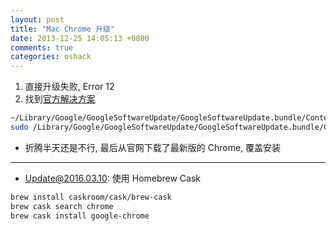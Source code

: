 ```yaml
---
layout: post
title: "Mac Chrome 升级"
date: 2013-12-25 14:05:13 +0800
comments: true
categories: oshack
---
```

1. 直接升级失败, Error 12
1. 找到[官方解决方案][google]
```sh
~/Library/Google/GoogleSoftwareUpdate/GoogleSoftwareUpdate.bundle/Contents/Resources/GoogleSoftwareUpdateAgent.app/Contents/Resources/install.py --uninstall # Mac 10.9 上无此文件
sudo /Library/Google/GoogleSoftwareUpdate/GoogleSoftwareUpdate.bundle/Contents/Resources/GoogleSoftwareUpdateAgent.app/Contents/Resources/install.py --uninstall
```
* 折腾半天还是不行, 最后从官网下载了最新版的 Chrome, 覆盖安装

 [google]: https://support.google.com/chrome/answer/1367288?hl=zh-Hans "无法在苹果机上更新 Google Chrome 浏览器"

****
 * Update@2016.03.10: 使用 Homebrew Cask
``` sh
brew install caskroom/cask/brew-cask
brew cask search chrome
brew cask install google-chrome
```
